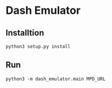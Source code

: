 # Dash Emulator

## Installtion

```
python3 setup.py install
```

## Run

```
python3 -m dash_emulator.main MPD_URL
```

